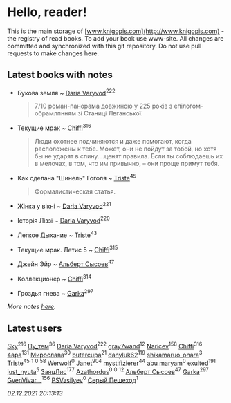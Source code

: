 # Hello, reader!
This is the main storage of [www.knigopis.com](http://www.knigopis.com) - the registry of read books.
To add your book use www-site. All changes are committed and synchronized with this git repository.
Do not use pull requests to make changes here.


## Latest books with notes
* Букова земля ~ [Daria Varyvod](users/829/829893410524253-facebook)<sup>222</sup>
    > 7/10 роман-панорама довжиною у 225 років з епілогом-обрамлпнням зі Станиці Лвганської.

* Текущие мрак ~ [Chiffi](users/105/105831994080785626680-google)<sup>316</sup>
    > Люди охотнее подчиняются и даже помогают, когда расположены к тебе. Может, они не пойдут за тобой, но хотя бы не ударят в спину....ценят правила. Если ты соблюдаешь их в мелочах, в том, что им привычно, – они проще примут тебя.

* Как сделана "Шинель" Гоголя ~ [Triste](users/517/5175580462988229760-mailru)<sup>45</sup>
    > Формалистическая статья.

* Жінка у вікні ~ [Daria Varyvod](users/829/829893410524253-facebook)<sup>221</sup>

* Історія Ліззі ~ [Daria Varyvod](users/829/829893410524253-facebook)<sup>220</sup>

* Легкое Дыхание ~ [Triste](users/517/5175580462988229760-mailru)<sup>43</sup>

* Текущие мрак. Летис 5 ~ [Chiffi](users/105/105831994080785626680-google)<sup>315</sup>

* Джейн Эйр ~ [Альберт Сысоев](users/474/47446642-vkontakte)<sup>47</sup>

* Коллекционер ~ [Chiffi](users/105/105831994080785626680-google)<sup>314</sup>

* Гроздья гнева ~ [Garka](users/115/115753719718250012620-google)<sup>297</sup>


_More notes [here](latest_books_with_notes.md)._


## Latest users
[Sky](users/118/118049897850017649660-googleplus)<sup>216</sup> 
[Пу_тем](users/344/3448154788585127-facebook)<sup>36</sup> 
[Daria Varyvod](users/829/829893410524253-facebook)<sup>222</sup> 
[gray7wand](users/110/110080946273609412257-google)<sup>12</sup> 
[Naricev](users/107/107090515204537133928-google)<sup>158</sup> 
[Chiffi](users/105/105831994080785626680-google)<sup>316</sup> 
[4apa](users/117/117392596378069249667-google)<sup>131</sup> 
[Мирослава](users/106/106107989792957993574-google)<sup>30</sup> 
[butercupa](users/193/193697993-vkontakte)<sup>21</sup> 
[danyluk62](users/374/374149854-vkontakte)<sup>119</sup> 
[shikamaruo_onara](users/569/569209044-vkontakte)<sup>3</sup> 
[Triste](users/517/5175580462988229760-mailru)<sup>45</sup> 
[](users/640/640645950464440-facebook)<sup>1</sup> 
[](users/109/109292212120320834370-google)<sup>0</sup> 
[](users/153/1537586159620888-facebook)<sup>58</sup> 
[Werwolf](users/104/104280383205648022265-google)<sup>0</sup> 
[Janet](users/108/108113656204404967440-google)<sup>904</sup> 
[mystifizierer](users/102/102801145163683583073-google)<sup>44</sup> 
[abu maryam](users/106/106946380615100909302-google)<sup>0</sup> 
[exulted](users/100/100599204551896265722-google)<sup>191</sup> 
[just_nyuta](users/102/10208134766271560-facebook)<sup>5</sup> 
[ЗаяцЛис](users/112/112388384595246311466-google)<sup>177</sup> 
[Azathordus](users/104/104067068494287499191-google)<sup>0</sup> 
[](users/596/596975933-vkontakte)<sup>0</sup> 
[](users/110/110108278789076439525-google)<sup>12</sup> 
[Альберт Сысоев](users/474/47446642-vkontakte)<sup>47</sup> 
[Garka](users/115/115753719718250012620-google)<sup>297</sup> 
[GvenVivar ..](users/158/158266434925901-facebook)<sup>156</sup> 
[PSVasilyev](users/194/194080517-yandex)<sup>0</sup> 
[Серый Пешеход](users/102/102909613832307653776-google)<sup>1</sup> 


_02.12.2021 20:13:13_
